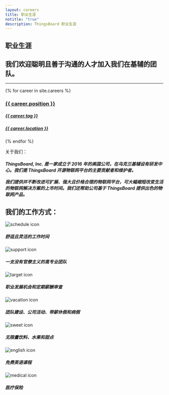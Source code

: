 ```yaml
---
layout: careers
title: 职业生涯
notitle: "true"
description: ThingsBoard 职业生涯
---
```


## 职业生涯
## 我们欢迎聪明且善于沟通的人才加入我们在基辅的团队。

<hr>
<div id="carsGrid">
{% for career in site.careers %}
  <a class="cars-box" href="{{ career.url }}">
  <div><h3>{{ career.position }}</h3>
  <h5>{{ career.tag }}</h5></div>
  <h5 class="secondPriority">{{ career.location }}</h5>
  </a>
{% endfor %}
</div>

<div id="technology">
<object data="/images/careers/angular.svg"></object>
<object data="/images/careers/spring.svg"></object>
<object data="/images/careers/java.svg"></object>
<object data="/images/careers/typescript.svg"></object>
<object data="/images/careers/kafka.svg"></object>
<object data="/images/careers/redis.svg"></object>
<object data="/images/careers/cassandra.svg"></object>
<object data="/images/careers/postgresql.svg"></object>
<object data="/images/careers/docker.svg"></object>
<object data="/images/careers/kubernets.svg"></object>
<object data="/images/careers/github.svg"></object>
<object data="/images/careers/aws.svg"></object>
<object data="/images/careers/azure.svg"></object>
<object data="/images/careers/google-cloud.svg"></object>
</div>

<div id="about">
<p class="title">关于我们：</p>
<h5>ThingsBoard, Inc. 是一家成立于 2016 年的美国公司，在乌克兰基辅设有研发中心。我们是 ThingsBoard 开源物联网平台的主要贡献者和维护者。<br>
<br>我们提供并不断改进可扩展、强大且价格合理的物联网平台，可大幅缩短改变生活的物联网解决方案的上市时间。我们还帮助公司基于 ThingsBoard 提供出色的物联网产品。</h5>
</div>

<h2>我们的工作方式：</h2>
<div id="advanGrid">
    <div>
      <img class="advanImg" src="/images/careers/schedule_icon.svg" alt="schedule icon">
      <h5>舒适且灵活的工作时间</h5>
    </div>
    <div>
      <img class="advanImg" src="/images/careers/support_icon.svg" alt="support icon">
      <h5>一支没有官僚主义的高专业团队</h5>
    </div>
    <div>
      <img class="advanImg" src="/images/careers/target_icon.svg" alt="target icon">
      <h5>职业发展机会和定期薪酬审查</h5>
    </div>
    <div>
      <img class="advanImg" src="/images/careers/vacation_icon.svg" alt="vacation icon">
      <h5>团队建设、公司活动、带薪休假和病假</h5>
    </div>
    <div>
      <img class="advanImg" src="/images/careers/sweet_icon.svg" alt="sweet icon">
      <h5>无限量饮料、水果和甜点</h5>
    </div>
    <div>
      <img class="advanImg" src="/images/careers/english_icon.svg" alt="english icon">
      <h5>免费英语课程</h5>
    </div>
    <div>
      <img class="advanImg" src="/images/careers/medical_icon.svg" alt="medical icon">
      <h5>医疗保险</h5>
    </div>
</div>